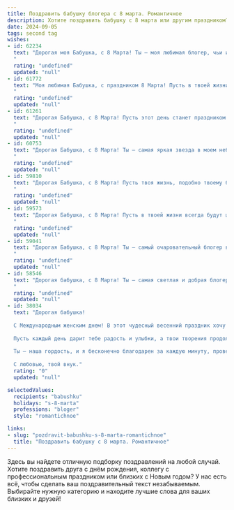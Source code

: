 ```yaml
---
title: Поздравить бабушку блогера с 8 марта. Романтичное
description: Хотите поздравить бабушку с 8 марта или другим праздником? Наш ИИ создаст незабываемое поздравление, а вы обязательно выделитесь среди других.  
date: 2024-09-05
tags: second tag
wishes:
- id: 62234
  text: "Дорогая моя Бабушка, с 8 Марта! Ты — моя любимая блогер, чьи истории вдохновляют, а советы ценнее золота. Спасибо за твою мудрость, нежность и любовь. Пусть этот день будет наполнен радостью и весенним очарованием!
  "
  rating: "undefined"
  updated: "null"
- id: 61772
  text: "Моя любимая Бабушка, с праздником 8 Марта! Пусть в твоей жизни всегда царит весна, вдохновение и любовь, как в твоем блоге. Спасибо, что делишься с миром своими талантами и мудростью. Ты - настоящая звезда, и я безмерно горжусь тобой!
  "
  rating: "undefined"
  updated: "null"
- id: 61261
  text: "Дорогая Бабушка, с 8 Марта! Пусть этот день станет праздником весны в твоей душе, а любовь и радость окружают тебя каждый миг. Твой талант блогера вдохновляет, а мудрость и доброта согревают всех вокруг. Ты – настоящий пример женственности и красоты!
  "
  rating: "undefined"
  updated: "null"
- id: 60753
  text: "Дорогая Бабушка, с 8 Марта! Ты – самая яркая звезда в моем небосклоне, твоя любовь – лучик солнца, согревающий мою душу. Спасибо за твою нежную заботу, за твои мудрые советы, за твой безграничный оптимизм. Пусть твоя жизнь будет полна радости, новых открытий и вдохновения. С праздником, моя дорогая!
  "
  rating: "undefined"
  updated: "null"
- id: 59810
  text: "Дорогая Бабушка, с 8 Марта! Пусть твоя жизнь, подобно твоему блогу, будет наполнена яркими красками, интересными историями и искренними чувствами. Пусть каждый день приносит тебе радость, вдохновение и любовь!
  "
  rating: "undefined"
  updated: "null"
- id: 59573
  text: "Дорогая Бабушка, с 8 Марта! Пусть в твоей жизни всегда будут цветы, как в твоем блоге, пусть каждый твой день будет полон ярких моментов, а душа — светлой радости. Спасибо за твою мудрость и вдохновение, ты — настоящая звезда!
  "
  rating: "undefined"
  updated: "null"
- id: 59041
  text: "Дорогая Бабушка, с 8 Марта! Ты – самый очаровательный блогер в мире, с душой, сияющей теплом и любовью, с мудростью, подобной весенним лучам солнца. Пусть твой каждый день будет полон радости, вдохновения и блестящих идей!
  "
  rating: "undefined"
  updated: "null"
- id: 58546
  text: "Дорогая бабушка, с 8 Марта! Ты — самая светлая и добрая блогерша, умеющая вдохновлять и дарить радость миллионам сердец. Пусть твой талант всегда сияет яркой звездой, а жизнь будет наполнена любовью, счастьем и вдохновением!
  "
  rating: "undefined"
  updated: "null"
- id: 38034
  text: "Дорогая бабушка!
  
  С Международным женским днем! В этот чудесный весенний праздник хочу поздравить тебя с твоей невероятной красотой и мудростью, которые вдохновляют всех вокруг. Ты — не просто бабушка, ты — настоящая волшебница, создающая уют и тепло в нашем доме, а также блестящая блогерша, делящая с миром свои мысли и переживания.
  
  Пусть каждый день дарит тебе радость и улыбки, а твои творения продолжают находить отклик в сердцах людей. Желаю здоровья, счастья и неисчерпаемого вдохновения для новых идей!
  
  Ты — наша гордость, и я бесконечно благодарен за каждую минуту, проведённую с тобой. Пусть весна приносит только положительные эмоции и новые свершения!
  
  С любовью, твой внук."
  rating: "0"
  updated: "null"

selectedValues:
  recipients: "babushku"
  holidays: "s-8-marta"
  professions: "bloger"
  style: "romantichnoe"

links:
- slug: "pozdravit-babushku-s-8-marta-romantichnoe"
  title: "Поздравить бабушку с 8 марта. Романтичное"
---
```


Здесь вы найдете отличную подборку поздравлений на любой случай. 
Хотите поздравить друга с днём рождения, коллегу с профессиональным праздником или близких с Новым годом? У нас есть всё, чтобы сделать ваш поздравительный текст незабываемым. Выбирайте нужную категорию и находите лучшие слова для ваших близких и друзей!
